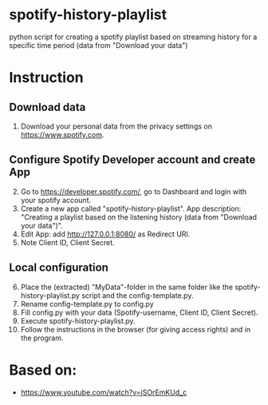 # spotify-history-playlist
python script for creating a spotify playlist based on streaming history for a specific time period (data from "Download your data")

# Instruction
## Download data
1. Download your personal data from the privacy settings on https://www.spotify.com.
## Configure Spotify Developer account and create App
2. Go to https://developer.spotify.com/, go to Dashboard and login with your spotify account.
3. Create a new app called "spotify-history-playlist". App description: "Creating a playlist based on the listening history (data from "Download your data")".
4. Edit App: add http://127.0.0.1:8080/ as Redirect URI.
5. Note Client ID, Client Secret.
## Local configuration
6. Place the (extracted) "MyData"-folder in the same folder like the spotify-history-playlist.py script and the config-template.py.
7. Rename config-template.py to config.py
8. Fill config.py with your data (Spotify-username, Client ID, Client Secret).
10. Execute spotify-history-playlist.py.
11. Follow the instructions in the browser (for giving access rights) and in the program.

# Based on:
- https://www.youtube.com/watch?v=jSOrEmKUd_c
